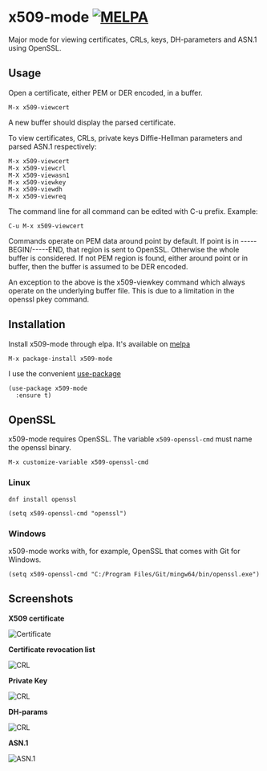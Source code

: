 # x509-mode [![MELPA](https://melpa.org/packages/x509-mode-badge.svg)](https://melpa.org/#/x509-mode)

Major mode for viewing certificates, CRLs, keys, DH-parameters and ASN.1 using OpenSSL.

## Usage

Open a certificate, either PEM or DER encoded, in a buffer.

    M-x x509-viewcert

A new buffer should display the parsed certificate.

To view certificates, CRLs, private keys Diffie-Hellman parameters and parsed ASN.1 respectively:

    M-x x509-viewcert
    M-x x509-viewcrl
    M-X x509-viewasn1
    M-x x509-viewkey
    M-x x509-viewdh
    M-x x509-viewreq

The command line for all command can be edited with C-u prefix. Example:

    C-u M-x x509-viewcert

Commands operate on PEM data around point by default. If point is in -----BEGIN/-----END, that region is sent to OpenSSL. Otherwise the whole buffer is considered. If not PEM region is found, either around point or in buffer, then the buffer is assumed to be DER encoded.

An exception to the above is the x509-viewkey command which always operate on the underlying buffer file. This is due to a limitation in the openssl pkey command.

## Installation

Install x509-mode through elpa. It's available on [melpa](https://melpa.org)

    M-x package-install x509-mode

I use the convenient [use-package](https://melpa.org/#/use-package)

    (use-package x509-mode
      :ensure t)

## OpenSSL

x509-mode requires OpenSSL. The variable `x509-openssl-cmd` must name the openssl binary.

    M-x customize-variable x509-openssl-cmd

### Linux

    dnf install openssl

    (setq x509-openssl-cmd "openssl")

### Windows

x509-mode works with, for example, OpenSSL that comes with Git for Windows.

    (setq x509-openssl-cmd "C:/Program Files/Git/mingw64/bin/openssl.exe")

## Screenshots

**X509 certificate**

![Certificate](https://github.com/jobbflykt/x509-mode/raw/master/screenshots/screenshot-cert.png)

**Certificate revocation list**

![CRL](https://github.com/jobbflykt/x509-mode/raw/master/screenshots/screenshot-crl.png)

**Private Key**

![CRL](https://github.com/jobbflykt/x509-mode/raw/master/screenshots/screenshot-pkey.png)

**DH-params**

![CRL](https://github.com/jobbflykt/x509-mode/raw/master/screenshots/screenshot-dhparams.png)


**ASN.1**

![ASN.1](https://github.com/jobbflykt/x509-mode/raw/master/screenshots/screenshot-asn1.png)
